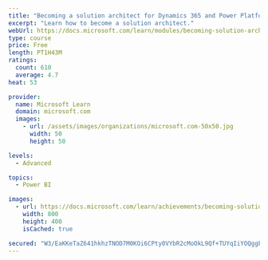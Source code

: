 ```yaml
---
title: "Becoming a solution architect for Dynamics 365 and Power Platform"
excerpt: "Learn how to become a solution architect."
webUrl: https://docs.microsoft.com/learn/modules/becoming-solution-architect/
type: course
price: Free
length: PT1H43M
ratings:
  count: 610
  average: 4.7
heat: 53

provider:
  name: Microsoft Learn
  domain: microsoft.com
  images:
    - url: /assets/images/organizations/microsoft.com-50x50.jpg
      width: 50
      height: 50

levels:
  - Advanced

topics:
  - Power BI

images:
  - url: https://docs.microsoft.com/learn/achievements/becoming-solution-architect-social.png
    width: 800
    height: 400
    isCached: true

secured: "W3/EaKKeTaZ641hkhzTNOD7M0KOi6CPty0VYbR2cMoOkL9Qf+TUYqIiYOQggE0lnJzJsuqaM4GyA6lv/XSjozD1qBihAOtLrXO/3Bn4U7gahWX4KVQghuyAga6cUuSr2LkNGv5rbMmSrViBOcaLzRPiIt1Biw2GG1PMTpLGCk0EXg1ncpzdcviKUlKdpvY2z0tH47JMovoULA0UNAnA729ShOnqGMATv3EEOdHzwL2TdujhlGB1Cc7+yXQ6Dj/DrdZYNJdw/QosIO2eK/ILS7tcY40UVbZw8Vh77IrdRAmRs42VO5EGz0CEfA8cJLVKoCzIGhMF/+s33dB/4Y/8yvSqy6jOvKuJemz1bmF4ZnmNd+ju5lo2Mc6/GEuqGJZiP342Yz9WSIc/d/0SHEM7mpHLQrS3vC4dzqypCSPpDY34=;kA/j8LqIo9DrAlQ9ETsGyQ=="
---
```


